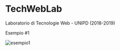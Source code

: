 # TechWebLab
Laboratorio di Tecnologie Web - UNIPD (2018-2019)

Esempio #1

![esempio1](https://i.imgur.com/zXfUbGc.png)
